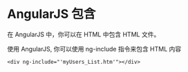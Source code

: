 # AngularJS 包含

在 AngularJS 中，你可以在 HTML 中包含 HTML 文件。

使用 AngularJS, 你可以使用 ng-include 指令来包含 HTML 内容

	<div ng-include="'myUsers_List.htm'"></div>

